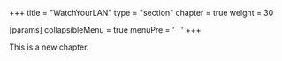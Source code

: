 +++
title = "WatchYourLAN"
type = "section"
chapter = true
weight = 30

[params]
  collapsibleMenu = true
  menuPre = '&nbsp;<i class="fa-solid fa-wifi"></i>&nbsp;&nbsp;'
+++

This is a new chapter.